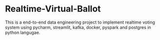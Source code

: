 # Realtime-Virtual-Ballot
This is a end-to-end data engineering project to implement realtime voting system using pycharm, streamlit, kafka, docker, pyspark and postgres in python langugae. 
